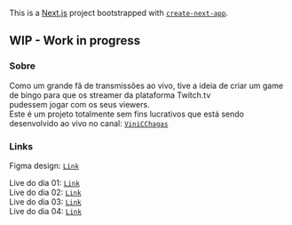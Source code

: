 This is a [Next.js](https://nextjs.org/) project bootstrapped with [`create-next-app`](https://github.com/vercel/next.js/tree/canary/packages/create-next-app).

## WIP - Work in progress

### Sobre
Como um grande fã de transmissões ao vivo, tive a ideia de criar um game de bingo para que os streamer da plataforma Twitch.tv 
<br> pudessem jogar com os seus viewers. 
<br> Este é um projeto totalmente sem fins lucrativos que está sendo desenvolvido ao vivo no canal: [`ViniCChagas`](https://twitch.tv/vinicchagas)

### Links
Figma design: [`Link`](https://www.figma.com/file/hE6fEfhOSl02pJ8tD61act/Bingo?node-id=0%3A1)

Live do dia 01: [`Link`](https://youtu.be/IiC0dCZqJRE) <br>
Live do dia 02: [`Link`](https://youtu.be/k8be-EvBYO0) <br>
Live do dia 03: [`Link`](https://youtu.be/4v42-85n200) <br>
Live do dia 04: [`Link`](https://youtu.be/NqZPqkCS8kI) <br>


